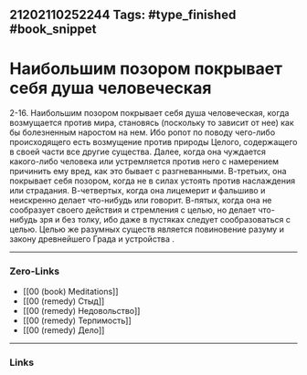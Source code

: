 21202110252244
Tags: #type_finished #book_snippet 
---
# Наибольшим позором покрывает себя душа человеческая

 2-16. Наибольшим позором покрывает себя душа человеческая, когда возмущается против мира, становясь (поскольку то зависит от нее) как бы болезненным наростом на нем. Ибо ропот по поводу чего-либо происходящего есть возмущение против природы Целого, содержащего в своей части все другие существа. Далее, когда она чуждается какого-либо человека или устремляется против него с намерением причинить ему вред, как это бывает с разгневанными. В-третьих, она покрывает себя позором, когда не в силах устоять против наслаждения или страдания. В-четвертых, когда она лицемерит и фальшиво и неискренно делает что-нибудь или говорит. В-пятых, когда она не сообразует своего действия и стремления с целью, но делает что-нибудь зря и без толку, ибо даже в пустяках следует сообразоваться с целью. Целью же разумных существ является повиновение разуму и закону древнейшего Града и устройства  .

---
### Zero-Links
 - [[00 (book) Meditations]]
 - [[00 (remedy) Стыд]]
 - [[00 (remedy) Недовольство]]
 - [[00 (remedy) Терпимость]]
 - [[00 (remedy) Дело]]
---
### Links
